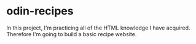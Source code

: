 # odin-recipes

In this project, I'm practicing all of the HTML knowledge I have acquired. Therefore I'm going to build a basic recipe website.
